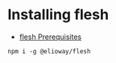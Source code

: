 # Installing flesh

- [flesh Prerequisites](/elioflesh/flesh/prerequisites.html)

```
npm i -g @elioway/flesh
```
